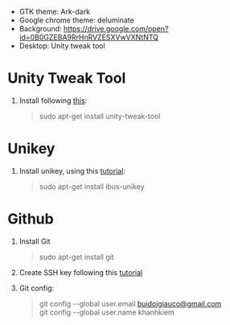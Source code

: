 - GTK theme: Ark-dark
- Google chrome theme: deluminate
- Background: https://drive.google.com/open?id=0B0GZEBA9RrHnRVZESXVwVXNtNTQ
- Desktop: Unity tweak tool

# Unity Tweak Tool
1. Install following [this](http://ask.xmodulo.com/install-unity-tweak-tool-ubuntu-desktop.html):
    > sudo apt-get install unity-tweak-tool

# Unikey
1. Install unikey, using this [tutorial](https://nguyenhuuhoang.com/huong-dan-cai-bo-go-tieng-viet-tren-ubuntu-16-04-lts-ibus-unikey/):
    > sudo apt-get install ibus-unikey

# Github 
1. Install Git
    > sudo apt-get install git  

1. Create SSH key following this [tutorial](https://help.github.com/articles/generating-a-new-ssh-key-and-adding-it-to-the-ssh-agent/)

1. Git config:
    > git config --global user.email buidoigiauco@gmail.com  
    > git config --global user.name khanhkiem